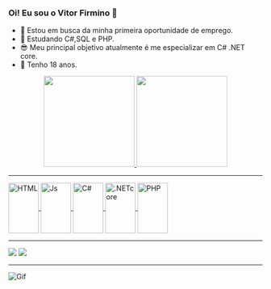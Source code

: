 ### Oi! Eu sou o Vitor Firmino   👋


- 🔭 Estou em busca da minha primeira oportunidade de emprego.
- 🌱 Estudando C#,SQL e PHP.
- 😎 Meu principal objetivo atualmente é me especializar em C# .NET core.
- 🎉 Tenho 18 anos.

<div align="center">
  <a href="https://github.com/vitorfirminno">
  <img height="180em" src="https://github-readme-stats.vercel.app/api?username=vitorfirminno&show_icons=false&theme=dark&include_all_commits=true&count_private=true"/>
  <img height="180em" src="https://github-readme-stats.vercel.app/api/top-langs/?username=vitorfirminno&layout=compact&langs_count=7&theme=dark"/>
</div>
<hr>
<div>
 <link rel="stylesheet" href="https://cdn.jsdelivr.net/gh/devicons/devicon@v2.15.1/devicon.min.css">
 <img align="center" alt="HTML" height="100" width="60" src="https://cdn.jsdelivr.net/gh/devicons/devicon/icons/html5/html5-original.svg" />
 <img align="center" alt="Js" height="100" width="60" src="https://cdn.jsdelivr.net/gh/devicons/devicon/icons/javascript/javascript-original.svg" />
 <img align="center" alt="C#" height="100" width="60" src="https://cdn.jsdelivr.net/gh/devicons/devicon/icons/csharp/csharp-original.svg" />
 <img align="center" alt=".NETcore" height="100" width="60"src="https://cdn.jsdelivr.net/gh/devicons/devicon/icons/dotnetcore/dotnetcore-original.svg" />
 <img align="center" alt="PHP" height="100" width="60"src="https://cdn.jsdelivr.net/gh/devicons/devicon/icons/php/php-original.svg" />
 </div>
 <hr>
 <div>
 <a href = "mailto:vitorfds18@gmail.com"><img src="https://img.shields.io/badge/-Gmail-%23333?style=for-the-badge&logo=gmail&logoColor=white" target="_blank"></a>
 <a href="https://www.linkedin.com/in/vitor-firmino-de-souza-730217174/" target="_blank"><img src="https://img.shields.io/badge/-LinkedIn-%230077B5?style=for-the-badge&logo=linkedin&logoColor=white" target="_blank"></a> 
 </div>
 <hr> 
 <!--gif-->
 <div>
 <img align="center" alt="Gif" src="https://programathor.com.br/blog/wp-content/uploads/2018/05/fast-typing.gif">
 </div>
